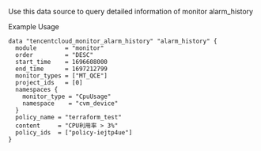 Use this data source to query detailed information of monitor alarm_history

Example Usage

```hcl
data "tencentcloud_monitor_alarm_history" "alarm_history" {
  module        = "monitor"
  order         = "DESC"
  start_time    = 1696608000
  end_time      = 1697212799
  monitor_types = ["MT_QCE"]
  project_ids   = [0]
  namespaces {
    monitor_type = "CpuUsage"
    namespace    = "cvm_device"
  }
  policy_name = "terraform_test"
  content     = "CPU利用率 > 3%"
  policy_ids  = ["policy-iejtp4ue"]
}
```